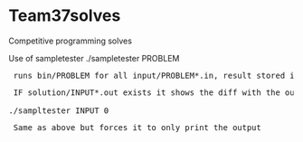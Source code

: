 # Team37solves
Competitive programming solves

Use of sampletester
./sampletester PROBLEM
<pre> runs bin/PROBLEM for all input/PROBLEM*.in, result stored in output/OUTPUT*.out,
<pre> IF solution/INPUT*.out exists it shows the diff with the output otherwise the output is printed

./sampltester INPUT 0
<pre> Same as above but forces it to only print the output
